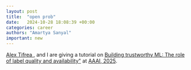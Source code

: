 ```yaml
---
layout: post
title:  "open prob"
date:   2024-10-28 18:08:39 +00:00
categories: career
authors: "Amartya Sanyal"
important: new
---
```

<a href="https://alex-tifrea.github.io/"> Alex Tifrea </a>,
and I are giving a tutorial on  <a href="/files/Tutorial_slides.pdf">Building trustworthy ML: The role
of label quality and availability"</a> at <a href="https://aaai.org/">AAAI, 2025</a>.